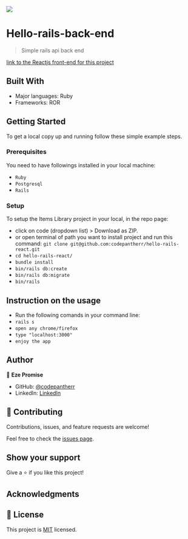 ![](https://img.shields.io/badge/Microverse-blueviolet)

# Hello-rails-back-end

> Simple rails api back end

[link to the Reactjs front-end for this project](https://github.com/codepantherr/hello-react-front-end)

## Built With

- Major languages: Ruby
- Frameworks: ROR

## Getting Started

To get a local copy up and running follow these simple example steps.

### Prerequisites

You need to have followings installed in your local machine:
- `Ruby`
- `Postgresql`
- `Rails`

### Setup

To setup the Items Library project in your local, in the repo page: 
- click on code (dropdown list) > Download as ZIP. 
- or open terminal of path you want to install project and run this command:
`git clone git@github.com:codepantherr/hello-rails-react.git`
- `cd hello-rails-react/`
- `bundle install`
- `bin/rails db:create`
- `bin/rails db:migrate`
- `bin/rails`

## Instruction on the usage
- Run the following comands in your command line:
- `rails s`
- `open any chrome/firefox`
- `type "localhost:3000"`
- `enjoy the app`

## Author

👤 **Eze Promise**

- GitHub: [@codepantherr](https://github.com/codepantherr)
- LinkedIn: [LinkedIn](https://www.linkedin.com/in/promise-eze/)

## 🤝 Contributing

Contributions, issues, and feature requests are welcome!

Feel free to check the [issues page](https://github.com/codepantherr/hello-rails-react/issues).

## Show your support

Give a ⭐️ if you like this project!

## Acknowledgments

## 📝 License

This project is [MIT](./MIT.md) licensed.
